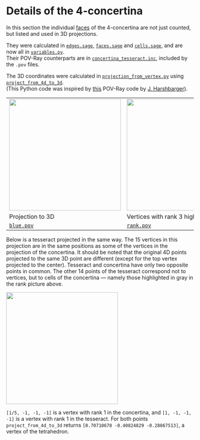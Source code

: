 # Details of the 4-concertina

In this section the individual [faces](https://en.wikipedia.org/wiki/Face_(geometry)#k-face) of the 4-concertina are not just counted,
but listed and used in 3D projections.

They were calculated in
[`edges.sage`](https://github.com/watchduck/concertina_hypercubes/blob/master/concertina_tesseract_details/edges.sage),
[`faces.sage`](https://github.com/watchduck/concertina_hypercubes/blob/master/concertina_tesseract_details/faces.sage) and
[`cells.sage`](https://github.com/watchduck/concertina_hypercubes/blob/master/concertina_tesseract_details/cells.sage), and are now all in
[`variables.py`](https://github.com/watchduck/concertina_hypercubes/blob/master/concertina_tesseract_details/variables.py).<br>
Their POV-Ray counterparts are in
[`concertina_tesseract.inc`](https://github.com/watchduck/concertina_hypercubes/blob/master/concertina_tesseract_details/povray/concertina_tesseract.inc),
included by the `.pov` files.

The 3D coordinates were calculated in
[`projection_from_vertex.py`](https://github.com/watchduck/concertina_hypercubes/blob/master/concertina_tesseract_details/projection_from_vertex.py)
using
[`project_from_4d_to_3d`](https://github.com/watchduck/concertina_hypercubes/blob/master/concertina_tesseract_details/functions.py).<br>
(This Python code was inspired by [this](http://blog.hypercubed.com/wp-content/misc/hypercube.pov)
POV-Ray code by [J. Harshbarger](https://github.com/Hypercubed)).

<table>
  <tr>
    <td>
      <a href="https://commons.wikimedia.org/wiki/File:Concertina_tesseract_with_blue_faces.png">
        <img width="300" src="https://upload.wikimedia.org/wikipedia/commons/3/34/Concertina_tesseract_with_blue_faces.png"/>
      </a>
    </td>
    <td>
      <a href="https://commons.wikimedia.org/wiki/File:Concertina_tesseract;_rank_03.png">
        <img width="300" src="https://upload.wikimedia.org/wikipedia/commons/a/ae/Concertina_tesseract%3B_rank_03.png"/>
      </a>
    </td>
    <td>
      <a href="https://commons.wikimedia.org/wiki/File:Concertina_tesseract;_lower_rhombic_prism.png">
        <img width="300" src="https://upload.wikimedia.org/wikipedia/commons/7/75/Concertina_tesseract%3B_lower_rhombic_prism.png"/>
      </a>
    </td>
  </tr>
  <tr>
    <td>Projection to 3D</td>
    <td>Vertices with rank 3 highlighted</td>
    <td>12 cells highlighted</td>
  </tr>
  <tr>
    <td>
      <a href="https://github.com/watchduck/concertina_hypercubes/blob/master/concertina_tesseract_details/povray/blue.pov">
        <code>blue.pov</code>
      </a>
    </td>
    <td>
      <a href="https://github.com/watchduck/concertina_hypercubes/blob/master/concertina_tesseract_details/povray/rank.pov">
        <code>rank.pov</code>
      </a>
    </td>
    <td>
      <a href="https://github.com/watchduck/concertina_hypercubes/blob/master/concertina_tesseract_details/povray/2_lower_rhombic_prism.pov">
        <code>2_lower_rhombic_prism.pov</code>
      </a>
    </td>
  </tr>
</table>

Below is a tesseract projected in the same way. The 15 vertices in this projection are in the same positions as some of the vertices
in the projection of the concertina. It should be noted that the original 4D points projected to the same 3D point are different
(except for the top vertex projected to the center).
Tesseract and concertina have only two opposite points in common.
The other 14 points of the tesseract correspond not to vertices, but to cells of the concertina ―
namely those highlighted in gray in the rank picture above.

<a href="https://commons.wikimedia.org/wiki/File:Tesseract_tetrahedron_shadow_with_alternating_vertex_colors.png">
  <img width="300" src="https://upload.wikimedia.org/wikipedia/commons/2/24/Tesseract_tetrahedron_shadow_with_alternating_vertex_colors.png"/>
</a>

`[1/5, -1, -1, -1]` is a vertex with rank 1 in the concertina,
and `[1, -1, -1, -1]` is a vertex with rank 1 in the tesseract.
For both points `project_from_4d_to_3d` returns `[0.70710678 -0.40824829 -0.28867513]`,
a vertex of the tetrahedron.





